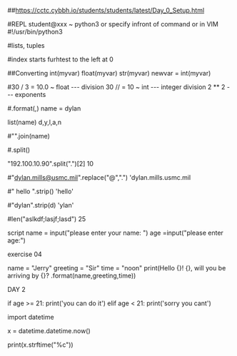 
##https://cctc.cybbh.io/students/students/latest/Day_0_Setup.html


#REPL 
student@xxx ~ python3
or 
specify infront of command 
or 
in VIM #!/usr/bin/python3

#lists, tuples

#index starts furhtest to the left at 0

##Converting
int(myvar)
float(myvar)
str(myvar)
newvar = int(myvar)

#30 / 3 = 10.0 ~ float --- division
30 // = 10 ~ int --- integer division
2 ** 2 --- exponents


#.format(,)
name = dylan 

list(name)
d,y,l,a,n

#"".join(name)

#.split()

"192.100.10.90".split(".")[2]
	10

#"dylan.mills@usmc.mil".replace("@",".")
'dylan.mills.usmc.mil

#"       hello      ".strip()
'hello'

#"dylan".strip(d)
'ylan'


#len("aslkdf;lasjf;lasd")
 25
 
 
 script
 name = input("please enter your name: ")
   age =input("please enter age:")
   
   




exercise 04 

name = "Jerry"
greeting = "Sir"
time = "noon"
print(Hello {}! {}, will you be arriving by {}? .format(name,greeting,time))





DAY 2

if age >= 21:
	print('you can do it')
elif age < 21:
	print('sorry you cant')


	
import datetime

x = datetime.datetime.now()

print(x.strftime("%c"))
	
	
  
  

